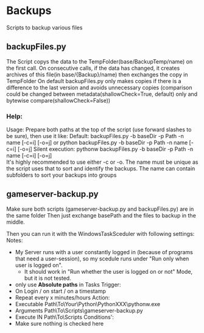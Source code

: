 # Backups
Scripts to backup various files 

## backupFiles.py
The Script copys the data to the TempFolder(base/BackupTemp/name) on the first call. On consecutive calls, if the data has changed, it creates archives of this file(in base/{Backup}/name) then exchanges the copy in TempFolder
On default backupFiles.py only makes copies if there is a difference to the last version and avoids unnecessary copies (comparison could be changed between metadata(shallowCheck=True, default) only and bytewise compare(shallowCheck=False))

### Help:
Usage: Prepare both paths at the top of the script (use forward slashes to be sure), then use it like:
Default:
    backupFiles.py -b baseDir -p Path -n name [-c=i] [-o=j] or
    python backupFiles.py -b baseDir -p Path -n name [-c=i] [-o=j]
Silent execution:
    pythonw backupFiles.py -b baseDir -p Path -n name [-c=i] [-o=j]     
It's highly recommended to use either -c or -o.
The name must be unique as the script uses that to sort and identify the backups.
The name can contain subfolders to sort your backups into groups

## gameserver-backup.py
Make sure both scripts (gameserver-backup.py and backupFiles.py) are in the same folder
Then just exchange basePath and the files to backup in the middle.

Then you can run it with the WindowsTaskSceduler with following settings: 
Notes: 
- My Server runs with a user constantly logged in (because of programs that need a user-session), so my scedule runs under "Run only when user is logged on".
    - It should work in "Run whether the user is logged on or not" Mode, but it is not tested.
- only use **Absolute paths** in Tasks
Trigger: 
- On Login / on start / on a timestamp
- Repeat every x minutes/hours
Action:
- Executable Path\To\Your\Python\PythonXXX\pythonw.exe
- Arguments Path\To\Scripts\gameserver-backup.py
- Execute IN Path\To\Scripts
Conditions':
- Make sure nothing is checked here
